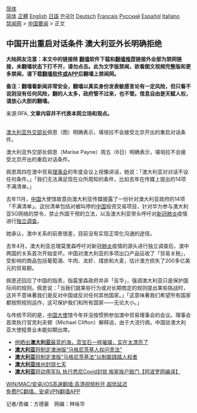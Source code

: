  <!-- 面包屑导航 --> <div class="breadcrumb"><!-- GTranslate: https://gtranslate.io/ -->  <div class="switcher notranslate">  <div class="selected">  <a href="#" onclick="return false;"> 简体</a>  </div>  <div class="option">  <a href="https://www.bannedbook.org" onclick="doGTranslate('zh-CN|zh-CN');jQuery('div.switcher div.selected a').html(jQuery(this).html());return false;" title="简体中文" class="nturl selected"> 简体</a>  <a href="https://www.bannedbook.org/zh-tw/" onclick="doGTranslate('zh-CN|zh-TW');jQuery('div.switcher div.selected a').html(jQuery(this).html());return false;" title="繁體中文" class="nturl"> 正體</a>  <a href="https://www.bannedbook.org/en/" onclick="doGTranslate('zh-CN|en');jQuery('div.switcher div.selected a').html(jQuery(this).html());return false;" title="English" class="nturl"> English</a>  <a href="https://www.bannedbook.org/ja/" onclick="doGTranslate('zh-CN|ja');jQuery('div.switcher div.selected a').html(jQuery(this).html());return false;" title="日本語" class="nturl"> 日語</a>  <a href="https://www.bannedbook.org/ko/" onclick="doGTranslate('zh-CN|ko');jQuery('div.switcher div.selected a').html(jQuery(this).html());return false;" title="한국어" class="nturl"> 한국어</a>  <a href="https://www.bannedbook.org/de/" onclick="doGTranslate('zh-CN|de');jQuery('div.switcher div.selected a').html(jQuery(this).html());return false;" title="Deutsch" class="nturl"> Deutsch</a>  <a href="https://www.bannedbook.org/fr/" onclick="doGTranslate('zh-CN|fr');jQuery('div.switcher div.selected a').html(jQuery(this).html());return false;" title="Français" class="nturl"> Français</a>  <a href="https://www.bannedbook.org/ru/" onclick="doGTranslate('zh-CN|ru');jQuery('div.switcher div.selected a').html(jQuery(this).html());return false;" title="Русский" class="nturl"> Русский</a>  <a href="https://www.bannedbook.org/es/" onclick="doGTranslate('zh-CN|es');jQuery('div.switcher div.selected a').html(jQuery(this).html());return false;" title="Español" class="nturl"> Español</a>  <a href="https://www.bannedbook.org/it/" onclick="doGTranslate('zh-CN|it');jQuery('div.switcher div.selected a').html(jQuery(this).html());return false;" title="Italiano" class="nturl"> Italiano</a>  </div>  </div>      <div class='breadcrumb-sub'><!-- Breadcrumb NavXT 6.3.0 --> <a href="https://www.bannedbook.org/" class="home">禁闻网</a> &gt; <a href="https://www.bannedbook.org/bnews/headline/" class="category">中国要闻</a> &gt; 正文</div></div><h2>中国开出重启对话条件 澳大利亚外长明确拒绝</h2> <p class="notice"><b>大陆网友注意：本文中的链接除 <a href="https://github.com/bannedbook/fanqiang" >翻墙</a>软件下载和<a href="https://github.com/killgcd/justmysocks/blob/master/README.md">翻墙推荐</a>链接外全部为禁网链接，未翻墙状态下打不开，请勿点击。此为文字版禁闻，欲看图文视频完整版和更多禁闻，请下载<a href="https://github.com/bannedbook/fanqiang">翻墙软件或APP</a>后翻墙上禁闻网。</p><p>备注：翻墙看新闻非常安全，翻墙以真实身份发表敏感言论有一定风险，但只看不说则没有任何风险，翻的人太多，政府管不过来，也不管。信息自由是天赋人权，请放心大胆的翻墙。</b></p>  <div class="entry"> <p>来源:RFA, <strong>文章内容并不代表本网立场和观点。</strong></p> <p><br /> <a href="https://www.bannedbook.org/bnews/tag/%e6%be%b3%e5%a4%a7%e5%88%a9%e4%ba%9a/" class="st_tag internal_tag" rel="tag" title="标签 澳大利亚 下的日志">澳大利亚</a><a href="https://www.bannedbook.org/bnews/tag/%e5%a4%96%e4%ba%a4%e9%83%a8%e9%95%bf/" class="st_tag internal_tag" rel="tag" title="标签 外交部长 下的日志">外交部长</a>佩恩（图）明确表示，堪培拉不会接受北京开出的重启对话条件。</p>  <p>澳大利亚外交部长佩恩（Marise Payne）周五（6日）明确表示，堪培拉不会接受北京开出的重启对话条件。 </p> <p>佩恩周四在澳中贸易<a href="https://www.bannedbook.org/bnews/tag/%E7%90%86%E4%BA%8B%E4%BC%9A/" class="st_tag internal_tag" rel="tag" title="标签 理事会 下的日志">理事会</a>的年度会议上视像讲话，她说：「澳大利亚对对话不设任何条件。」「我们无法满足现在众所周知的条件，比如去年在传媒上提出的14项不满清单。」 </p>  <p>去年11月，<span class='wp_keywordlink_affiliate'><a href="https://www.bannedbook.org/" title="中国" target="_blank">中国</a></span>大使馆故意向澳大利亚传媒披露了一份针对澳大利亚政府的14项「不满清单」。这份清单包括对被叫停的<a href="https://www.bannedbook.org/bnews/tag/%E4%B8%AD%E5%9B%BD/" class="st_tag internal_tag" rel="tag" title="标签 中国 下的日志">中国</a>投资交易项目，针对华为参与澳大利亚5G网络的禁令，禁止外国干预的立法，以及澳大利亚带头呼吁对<a href="https://www.bannedbook.org/bnews/tag/%e6%96%b0%e5%86%a0%e8%82%ba%e7%82%8e/" class="st_tag internal_tag" rel="tag" title="标签 新冠肺炎 下的日志">新冠肺炎</a>疫情进行<a href="https://www.bannedbook.org/bnews/tag/%E7%8B%AC%E7%AB%8B%E8%B0%83%E6%9F%A5/" class="st_tag internal_tag" rel="tag" title="标签 独立调查 下的日志">独立调查</a>。 </p> <p>她承认，澳中关系的前景很差，目前没有实现正常化沟通的途径。 </p>  <p>去年4月，澳大利亚总理莫里森呼吁对新冠<a href="https://www.bannedbook.org/bnews/tag/%e8%82%ba%e7%82%8e/" class="st_tag internal_tag" rel="tag" title="标签 肺炎 下的日志">肺炎</a>疫情的源头进行独立调查后，澳中两国的关系首次开始变坏。中国对澳大利亚的多项出口产品征收了「贸易关税」，受影响的商品包括葡萄酒、牛肉、龙虾、煤炭和大麦，估计澳方损失了200多亿美元的贸易额。 </p> <p>佩恩还回应了中国的指责，指莫里森政府并非「反华」，强调澳大利亚只是保护国际间的规则。佩恩说：「当我们就某些行为或对长期商定的规则提出某些挑战时，这并不意味著我们是反对中国或反对任何其他国家。」「这意味著我们希望所有国家都按照规则运作，这可保护我们和所有国家——无论大小。」 </p>  <p>与传统不同的是，<a href="https://www.bannedbook.org/bnews/tag/%e4%b8%ad%e5%9b%bd%e5%a4%a7%e4%bd%bf/" class="st_tag internal_tag" rel="tag" title="标签 中国大使 下的日志">中国大使</a>馆今年并没按惯例参加澳中贸易理事会的会议。理事会首席执行官克利夫顿（Michael Clifton）解释说，由于大流行病，中国驻澳大利亚大使程景业未能如期出席。 </p> <ul class='op-related-articles' title='相关阅读'> <li><a href='https://www.bannedbook.org/bnews/funmedia/20210806/1601277.html' target='_blank'>他晒出<b>澳大利亚</b>最蓝的海，蓝宝石一样璀璨，实在太漂亮了</a></li> <li><a href='https://www.bannedbook.org/bnews/comments/20210806/1601067.html' target='_blank'><b>澳大利亚</b>将制定澳洲版“马格尼茨基人权问责法”</a></li> <li><a href='https://www.bannedbook.org/bnews/renquan/20210805/1600964.html' target='_blank'><b>澳大利亚</b>将制定澳版“马格尼茨基法”以制裁践踏人权者</a></li> <li><a href='https://www.bannedbook.org/bnews/baitai/20210805/1600842.html' target='_blank'><b>澳大利亚</b>维州封锁七天</a></li> <li><a href='https://www.bannedbook.org/bnews/cnnews/20210802/1598802.html' target='_blank'><b>澳大利亚</b>将动用军队 执行悉尼Covid封锁 挨家挨户敲门【阿波罗网编译】</a></li> </ul> <p class="texttj"> <a href="https://github.com/bannedbook/fanqiang/wiki/V2ray%E6%9C%BA%E5%9C%BA" target="_blank">WIN/MAC/安卓/iOS高速翻墙:高清视频秒开,超低延迟</a><br/> <a href="https://github.com/bannedbook/fanqiang/wiki/%E7%A6%81%E9%97%BB%E7%BD%91%E5%AE%89%E5%8D%93%E7%BF%BB%E5%A2%99%E6%96%B0%E9%97%BBAPP" target="_blank">免费PC翻墙、安卓VPN翻墙APP</a></p><p>记者/责编：方德豪　网编：林咏华</p><a name='sharetosocial'></a>  <div style="margin-bottom:5px;padding-bottom:5px;clear:both"> <div id="archive-pix-1" class="banner-ads"> <!-- AuctionX Display platform tag START --> <div id="26318x728x90x621x_ADSLOT2" clicktrack="%%CLICK_URL_ESC%%"></div> <!-- AuctionX Display platform tag END --> </div> <div id="archive-pix-2" class="banner-ads"> <!-- AuctionX Display platform tag START --> <div id="26315x300x250x621x_ADSLOT2" clicktrack="%%CLICK_URL_ESC%%"></div> <!-- AuctionX Display platform tag END --> </div> </div>  <div id="archive-pix-1" class="banner-ads"> <!-- AuctionX Display platform tag START --> <div id="26318x728x90x621x_ADSLOT3" clicktrack="%%CLICK_URL_ESC%%"></div> <!-- AuctionX Display platform tag END --> </div> </div><!--END ENTRY--> 
